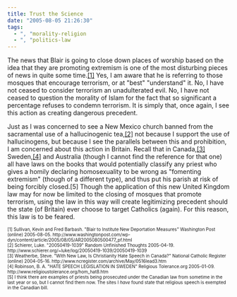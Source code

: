 ```yaml
---
title: Trust the Science
date: "2005-08-05 21:26:30"
tags:
  - ", "morality-religion
  - ", "politics-law
---
```

<p>The news that Blair is going to close down places of worship based on the idea that they are promoting extremism is one of the most disturbing pieces of news in quite some time.<a href="http://www.washingtonpost.com/wp-dyn/content/article/2005/08/05/AR2005080500477_pf.html">[1]</a> Yes, I am aware that he is referring to those mosques that encourage terrorism, or at "best" "understand" it.  No, I have not ceased to consider terrorism an unadulterated evil.  No, I have not ceased to question the morality of Islam for the fact that so significant a percentage refuses to condemn terrorism.  It is simply that, once again, I see this action as creating dangerous precedent.</p>  <p>Just as I was concerned to see a New Mexico church banned from the sacramental use of a hallucinogenic tea,<a href="20050419-1039/20050419-1039">[2]</a> not because I support the use of hallucinogens, but because I see the parallels between this and prohibition, I am concerned about this action in Britain.  Recall that in Canada,<a href="http://www.ncregister.com/archive/May/0516lead3.htm">[3]</a> Sweden,<a href="http://www.religioustolerance.org/hom_hat8.htm">[4]</a> and Australia (though I cannot find the reference for that one) all have laws on the books that would potentially classify any priest who gives a homily declaring homosexuality to be wrong as "fomenting extremism" (though of a different type), and thus put his parish at risk of being forcibly closed.[5] Though the application of this new United Kingdom law may for now be limited to the closing of mosques that promote terrorism, using the law in this way will create legitimizing precedent should the state (of Britain) ever choose to target Catholics (again).  For this reason, this law is to be feared.</p>  <font size="-2"> [1] Sullivan, Kevin and Fred Barbash.  "Blair to Institute New Deportation Measures" Washington Post (online) 2005-08-05. http://www.washingtonpost.com/wp-dyn/content/article/2005/08/05/AR2005080500477_pf.html <br  /> [2] Schierer, Luke.  "20050419-1039" Random Unfinished Thoughts 2005-04-19. http://www.schierer.org/~luke/log/20050419-1039/20050419-1039 <br  /> [3] Weatherbe, Steve.  "With New Law, Is Christianity Hate Speech in Canada?" National Catholic Register (online) 2004-05-16.  http://www.ncregister.com/archive/May/0516lead3.htm <br  /> [4] Robinson, B. A. "HATE SPEECH LEGISLATION IN SWEDEN" Religious Tolerance.org 2005-01-09. http://www.religioustolerance.org/hom_hat8.htm <br  /> [5] I think there are examples of priests being prosecuted under the Canadian law from sometime in the last year or so, but I cannot find them now. The sites I <em>have</em> found state that religious speech is exempted in the Canadian bill.  </font>

